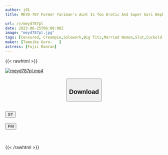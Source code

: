 ```yaml
---
author: j91
title: MEYD-787 Former Yariman's Aunt Is Too Erotic And Super Gari Nephew Becomes A Libido Monster! Absolutely Unmissable Conceived Impregnation Super Unequaled Hold Mitsumi An

url: /v/meyd787pl
date: 2023-06-25T06:00:00Z
image: "meyd787pl.jpg"
tags: [Censored, Creampie,Solowork,Big Tits,Married Woman,Slut,Cuckold	]
maker: [Tameike Goro-   ]
actress: [Fujii Ranran]
---
```



{{< rawhtml >}}

<div class="video" data-videoid="4yevoLr4kdTKRRO">
    <a href="javascript:;">
        <img src="/v/meyd787pl/meyd787pl.jpg" width="WIDTH" height="HEIGHT" alt="meyd787pl.mp4" loading="lazy">
    </a>
</div>

<script type="text/javascript" src="https://j91.asia/asset/on-demand-st.js"></script>

<br>
  <link rel="stylesheet" href="https://j91.asia/asset/bs5.css">
  
  <center>
  <button class="btn btn-primary" type="button" data-bs-toggle="collapse" data-bs-target=".multi-collapse" aria-expanded="false" aria-controls="multiCollapseExample1 multiCollapseExample2"><h2>Download</h2></button></center>
</p>
<div class="row">
  <div class="col">
    <div class="collapse multi-collapse" id="multiCollapseExample1">
      <div class="card card-body">
	      	      <br>
<div class="buttons">  
<a href="https://streamtape.to/v/4yevoLr4kdTKRRO" target="_blank"><button class="btn-hover color-3"><i class="fa fa-download"></i> ST</button></a></div>
    </div>
  </div>
</div>
  <div class="col">
    <div class="collapse multi-collapse" id="multiCollapseExample2">
      <div class="card card-body">
	      <br>
<div class="buttons">
    <a href="https://filemoon.sx/d/p4wap54qvfdk" target="_blank"><button class="btn-hover color-8"><i class="fa fa-download"></i> FM</button></a></div>
<br><br>
      </div>
    </div>
  </div>
</div>

{{< /rawhtml >}}